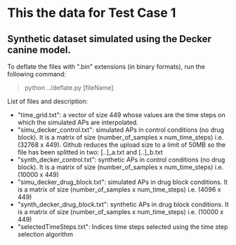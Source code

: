 # This the data for Test Case 1
## Synthetic dataset simulated using the Decker canine model.
To deflate the files with ".bin" extensions (in binary formats), run the
following command:
> python ../deflate.py [fileName]

List of files and description:

* "time_grid.txt": a vector of size 449 whose values are the time steps on which
  the simulated APs are interpolated.
* "simu_decker_control.txt": simulated APs in control conditions (no drug
  block). It is a matrix of size (number_of_samples x num_time_steps)
  i.e. (32768 x 449). Github reduces the upload size to a limit of 50MB so the
  file has been splitted in two: [..]_a.txt and [..]_b.txt
* "synth_decker_control.txt": synthetic APs in control conditions (no drug
  block). It is a matrix of size (number_of_samples x num_time_steps)
  i.e. (10000 x 449)
* "simu_decker_drug_block.txt": simulated APs in drug block conditions. It is a matrix of size (number_of_samples x num_time_steps)
  i.e. (4096 x 449)
* "synth_decker_drug_block.txt": synthetic APs in drug block conditions. It is a matrix of size (number_of_samples x num_time_steps)
  i.e. (10000 x 449)
* "selectedTimeSteps.txt": Indices time steps selected using the time step selection algorithm

